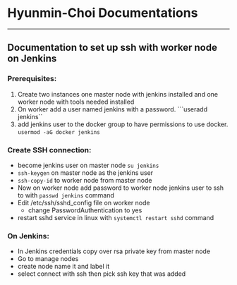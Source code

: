 # Hyunmin-Choi Documentations
***
## Documentation to set up ssh with worker node on Jenkins

### Prerequisites:

1. Create two instances one master node with jenkins installed and one worker node with tools needed installed
2. On worker add a user named jenkins with a password. ```useradd jenkins``
3. add jenkins user to the docker group to have permissions to use docker. ```usermod -aG docker jenkins```
       
 ### Create SSH connection:

- become jenkins user on master node ```su jenkins```
- ```ssh-keygen``` on master node as the jenkins user
- ```ssh-copy-id``` to worker node from master node
- Now on worker node add password to worker node jenkins user to ssh to with ```passwd jenkins``` command
- Edit /etc/ssh/sshd_config file on worker node
	- change PasswordAuthentication to yes
- restart sshd service in linux with ```systemctl restart sshd``` command 
 ### On Jenkins:

- In Jenkins credentials copy over rsa private key from master node  
- Go to manage nodes 
- create node name it and label it 
- select connect with ssh then pick ssh key that was added 


